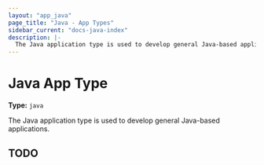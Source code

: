 ```yaml
---
layout: "app_java"
page_title: "Java - App Types"
sidebar_current: "docs-java-index"
description: |-
  The Java application type is used to develop general Java-based applications.
---
```


# Java App Type

**Type:** `java`

The Java application type is used to develop general Java-based applications.

## TODO
